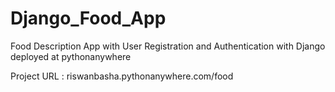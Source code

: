# Django_Food_App
Food Description App with User Registration and Authentication with Django
deployed at pythonanywhere

Project URL : riswanbasha.pythonanywhere.com/food

